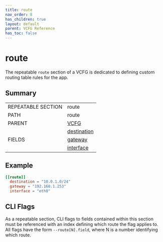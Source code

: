 ```yaml
---
title: route
nav_order: 8
has_children: true
layout: default
parent: VCFG Reference
has_toc: false
---
```


# route

The repeatable `route` section of a VCFG is dedicated to defining custom routing table rules for the app.

## Summary

<table class="table summary">
  <tr>
    <td class="key-column">REPEATABLE SECTION</td>
    <td>route</td>
  </tr>
  <tr>
    <td>PATH</td>
    <td>route</td>
  </tr>
  <tr>
    <td>PARENT</td>
    <td><a href="../">VCFG</a></td>
  </tr>
  <tr>
    <td rowspan="0">FIELDS</td>
    <td><a href="destination">destination</a></td>
  </tr>
  <tr>
    <td><a href="gateway">gateway</a></td>
  </tr>
  <tr>
    <td><a href="interface">interface</a></td>
  </tr>
</table>

## Example

```toml
[[route]]
  destination = "10.0.1.0/24"
  gateway = "192.168.1.253"
  interface = "eth0"
```

## CLI Flags

As a repeatable section, CLI flags to fields contained within this section must be referenced with an index defining which route the flag applies to. All flags have the form `--route[N].field`, where N is a number identifying which route. 
